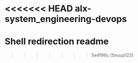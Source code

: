<<<<<<< HEAD
alx-system_engineering-devops
=======
# Shell redirection readme
>>>>>>> 5e4f96c (Snuup123)
